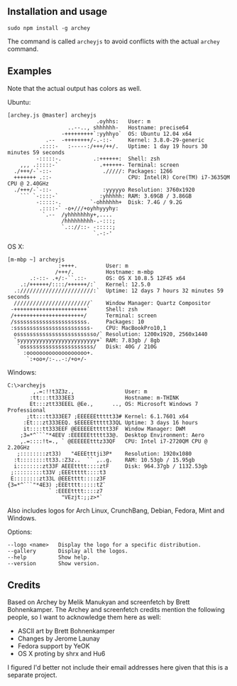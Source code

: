 ## Installation and usage

    sudo npm install -g archey

The command is called `archeyjs` to avoid conflicts with the actual `archey` command.

## Examples

Note that the actual output has colors as well.

Ubuntu:

    [archey.js @master] archeyjs
                                .oyhhs:   User: m
                       ..--.., shhhhhh-   Hostname: precise64
                     -+++++++++`:yyhhyo`  OS: Ubuntu 12.04 x64
                .--  -++++++++/-.-::-`    Kernel: 3.8.0-29-generic
              .::::-   :-----:/+++/++/.   Uptime: 1 day 19 hours 30 minutes 59 seconds
             -:::::-.          .:++++++:  Shell: zsh
        ,,, .:::::-`             .++++++- Terminal: screen
      ./+++/-`-::-                ./////: Packages: 1266
      +++++++ .::-                        CPU: Intel(R) Core(TM) i7-3635QM CPU @ 2.40GHz
      ./+++/-`-::-                :yyyyyo Resolution: 3760x1920
        ``` `-::::-`             :yhhhhh: RAM: 3.69GB / 3.86GB
             -:::::-.         `-ohhhhhh+  Disk: 7.4G / 9.2G
              .::::-` -o+///+oyhhyyyhy:
               `.--  /yhhhhhhhy+,....
                     /hhhhhhhhh-.-:::;
                     `.:://::- -:::::;
                               `.-:-'

OS X:

    [m-mbp ~] archeyjs
                    :++++.         User: m
                   /+++/.          Hostname: m-mbp
           .:-::- .+/:-``.::-      OS: OS X 10.8.5 12F45 x64
        .:/++++++/::::/++++++/:`   Kernel: 12.5.0
      .:///////////////////////:`  Uptime: 12 days 7 hours 32 minutes 59 seconds
      ////////////////////////`    Window Manager: Quartz Compositor
     -+++++++++++++++++++++++`     Shell: zsh
     /++++++++++++++++++++++/      Terminal: screen
     /sssssssssssssssssssssss.     Packages: 10
     :ssssssssssssssssssssssss-    CPU: MacBookPro10,1
      osssssssssssssssssssssssso/` Resolution: 1200x1920, 2560x1440
      `syyyyyyyyyyyyyyyyyyyyyyyy+` RAM: 7.83gb / 8gb
       `ossssssssssssssssssssss/   Disk: 40G / 210G
         :ooooooooooooooooooo+.
          `:+oo+/:-..-:/+o+/-

Windows:

    C:\>archeyjs
            ,.=:!!t3Z3z.,                User: m
           :tt:::tt333EE3                Hostname: m-THINK
           Et:::ztt33EEEL @Ee.,      .., OS: Microsoft Windows 7 Professional
          ;tt:::tt333EE7 ;EEEEEEttttt33# Kernel: 6.1.7601 x64
         :Et:::zt333EEQ. $EEEEEttttt33QL Uptime: 3 days 16 hours
         it::::tt333EEF @EEEEEEttttt33F  Window Manager: DWM
        ;3=*^```"*4EEV :EEEEEEttttt33@.  Desktop Environment: Aero
        ,.=::::!t=., ` @EEEEEEtttz33QF   CPU: Intel i7-2720QM CPU @ 2.20GHz
       ;::::::::zt33)   "4EEEtttji3P*    Resolution: 1920x1080
      :t::::::::tt33.:Z3z..  `` ,..g.    RAM: 10.53gb / 15.95gb
      i::::::::zt33F AEEEtttt::::ztF     Disk: 964.37gb / 1132.53gb
     ;:::::::::t33V ;EEEttttt::::t3
     E::::::::zt33L @EEEtttt::::z3F
    {3=*^```"*4E3) ;EEEtttt:::::tZ`
                 ` :EEEEtttt::::z7
                     "VEzjt:;;z>*`

Also includes logos for Arch Linux, CrunchBang, Debian, Fedora, Mint and Windows.

Options:

    --logo <name>   Display the logo for a specific distribution.
    --gallery       Display all the logos.
    --help          Show help.
    --version       Show version.

## Credits

Based on Archey by Melik Manukyan and screenfetch by Brett Bohnenkamper. The Archey and screenfetch credits mention the following people, so I want to acknowledge them here as well:

- ASCII art by Brett Bohnenkamper
- Changes by Jerome Launay
- Fedora support by YeOK
- OS X proting by shrx and Hu6

I figured I'd better not include their email addresses here given that this is a separate project.
